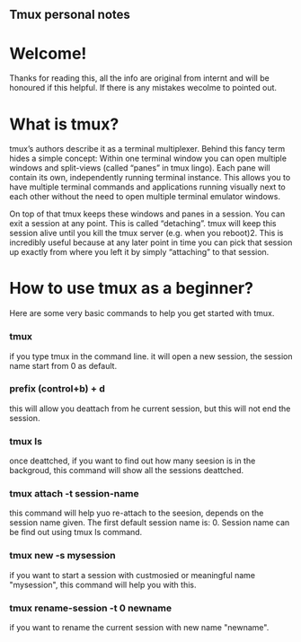 Tmux personal notes
-----------------

# Welcome!
Thanks for reading this, all the info are original from internt and will be honoured if this helpful.
If there is any mistakes wecolme to pointed out.

# What is tmux?
tmux’s authors describe it as a terminal multiplexer. Behind this fancy term hides a simple concept: Within one terminal window you can open multiple windows and split-views (called “panes” in tmux lingo). Each pane will contain its own, independently running terminal instance. This allows you to have multiple terminal commands and applications running visually next to each other without the need to open multiple terminal emulator windows.

On top of that tmux keeps these windows and panes in a session. You can exit a session at any point. This is called “detaching”. tmux will keep this session alive until you kill the tmux server (e.g. when you reboot)2. This is incredibly useful because at any later point in time you can pick that session up exactly from where you left it by simply “attaching” to that session.

# How to use tmux as a beginner?

Here are some very basic commands to help you get started with tmux.

### tmux
if you type tmux in the command line. it will open a new session, the session name start from 0 as default.

### prefix (control+b) + d
this will allow you deattach from he current session, but this will not end the session.

### tmux ls
once deattched, if you want to find out how many seesion is in the backgroud, this command will show all the sessions deattched.

### tmux attach -t session-name
this command will help yuo re-attach to the seesion, depends on the session name given. The first default session name is: 0. Session name can be find out using tmux ls command.
    
### tmux new -s mysession
if you want to start a session with custmosied or meaningful name "mysession", this command will help you with this.

### tmux rename-session -t 0 newname
if you want to rename the current session with new name "newname".

    
